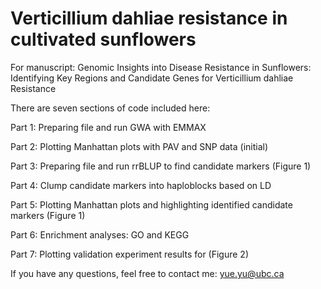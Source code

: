 # Verticillium dahliae resistance in cultivated sunflowers
For manuscript: Genomic Insights into Disease Resistance in Sunflowers: Identifying Key Regions and Candidate Genes for Verticillium dahliae Resistance

There are seven sections of code included here:

Part 1: Preparing file and run GWA with EMMAX

Part 2: Plotting Manhattan plots with PAV and SNP data (initial)

Part 3: Preparing file and run rrBLUP to find candidate markers (Figure 1)

Part 4: Clump candidate markers into haploblocks based on LD

Part 5: Plotting Manhattan plots and highlighting identified candidate markers (Figure 1)

Part 6: Enrichment analyses: GO and KEGG

Part 7: Plotting validation experiment results for (Figure 2)



If you have any questions, feel free to contact me: yue.yu@ubc.ca
